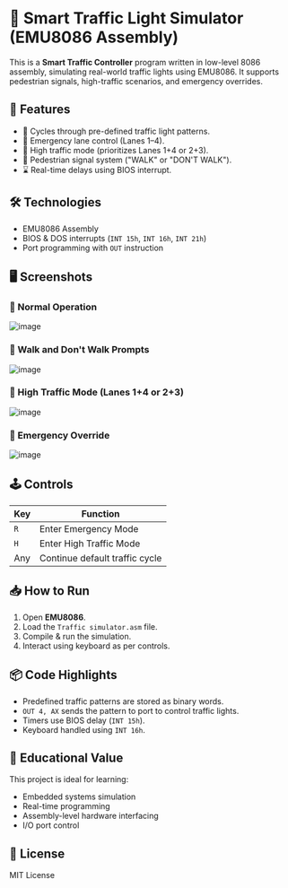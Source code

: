 # 🚦 Smart Traffic Light Simulator (EMU8086 Assembly)

This is a **Smart Traffic Controller** program written in low-level 8086 assembly, simulating real-world traffic lights using EMU8086. It supports pedestrian signals, high-traffic scenarios, and emergency overrides.

## 🧠 Features

- 🔄 Cycles through pre-defined traffic light patterns.
- 🚨 Emergency lane control (Lanes 1–4).
- 🚗 High traffic mode (prioritizes Lanes 1+4 or 2+3).
- 🚶 Pedestrian signal system ("WALK" or "DON'T WALK").
- ⌛ Real-time delays using BIOS interrupt.

## 🛠️ Technologies

- EMU8086 Assembly
- BIOS & DOS interrupts (`INT 15h`, `INT 16h`, `INT 21h`)
- Port programming with `OUT` instruction

## 🖥️ Screenshots

### 🔄 Normal Operation
![image](https://github.com/user-attachments/assets/40d57d31-80e4-4939-a00b-da78c10f0bb3)

### 🚶 Walk and Don't Walk Prompts
![image](https://github.com/user-attachments/assets/91287224-f79b-4343-b584-1902cbf2e705)


### 🚗 High Traffic Mode (Lanes 1+4 or 2+3)
![image](https://github.com/user-attachments/assets/3662372d-cd29-4cb5-91e5-ebb10496b0f0)


### 🚨 Emergency Override
![image](https://github.com/user-attachments/assets/8ffbe84c-7ec0-47ea-a9a3-6d571b894577)

## 🕹️ Controls

| Key | Function                         |
|-----|----------------------------------|
| `R` | Enter Emergency Mode             |
| `H` | Enter High Traffic Mode          |
| Any | Continue default traffic cycle   |

## 📥 How to Run

1. Open **EMU8086**.
2. Load the `Traffic simulator.asm` file.
3. Compile & run the simulation.
4. Interact using keyboard as per controls.

## 📦 Code Highlights

- Predefined traffic patterns are stored as binary words.
- `OUT 4, AX` sends the pattern to port to control traffic lights.
- Timers use BIOS delay (`INT 15h`).
- Keyboard handled using `INT 16h`.

## 📘 Educational Value

This project is ideal for learning:
- Embedded systems simulation
- Real-time programming
- Assembly-level hardware interfacing
- I/O port control

## 🔖 License

MIT License
